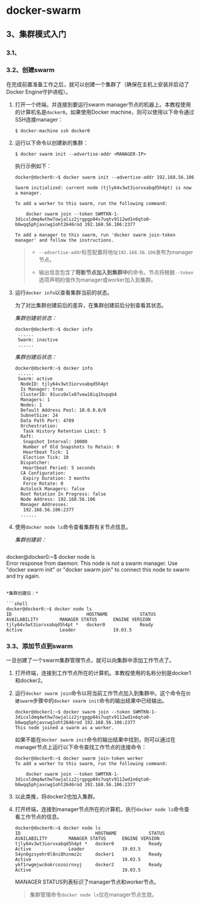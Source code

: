 # docker-swarm





## 3、集群模式入门

### 3.1、

### 3.2、创建swarm

在完成前置准备工作之后，就可以创建一个集群了（确保在主机上安装并启动了Docker Engine守护进程）。

1. 打开一个终端，并连接到要运行swarm manager节点的机器上。本教程使用的计算机名是`docker0`。如果使用Docker machine，则可以使用以下命令通过SSH连接manager：

   ```shell
   $ docker-machine ssh docker0
   ```

2. 运行以下命令以创建新的集群：

   ```shell
   $ docker swarm init --advertise-addr <MANAGER-IP>
   ```
   
   执行示例如下：
   
   ```shell
   docker@docker0:~$ docker swarm init --advertise-addr 192.168.56.106
   
   Swarm initialized: current node (tjly64v3wt3iorvxabqd5h4pt) is now a manager.
   
   To add a worker to this swarm, run the following command:
   
       docker swarm join --token SWMTKN-1-3dicxldmq4wthw7owjaliz2jrgpgp04s7uqtv9112wd1n6qto0-b6wqq5phjavcwg1oht2646rod 192.168.56.106:2377
   
   To add a manager to this swarm, run 'docker swarm join-token manager' and follow the instructions.
   ```
   
   > - `--advertise-addr`标签配置将地址`192.168.56.106`发布为manager节点。
   >
   > - 输出信息包含了**将新节点加入到集群中**的命令。节点将根据`--token`选项声明的值作为manager或worker加入到集群。

3. 运行`docker info`以查看集群当前的状态。

   为了对比集群创建前后的差异，在集群创建前后分别查看其状态。

   *集群创建前状态：*

   ```shell
   docker@docker0:~$ docker info
    ......
    Swarm: inactive
    ......
   ```

   *集群创建后状态：*

   ```shell
   docker@docker0:~$ docker info
    ......
    Swarm: active
     NodeID: tjly64v3wt3iorvxabqd5h4pt
     Is Manager: true
     ClusterID: 91ucu9xlx87vew18iq1hvpqb4
     Managers: 1
     Nodes: 1
     Default Address Pool: 10.0.0.0/8  
     SubnetSize: 24
     Data Path Port: 4789
     Orchestration:
      Task History Retention Limit: 5
     Raft:
      Snapshot Interval: 10000
      Number of Old Snapshots to Retain: 0
      Heartbeat Tick: 1
      Election Tick: 10
     Dispatcher:
      Heartbeat Period: 5 seconds
     CA Configuration:
      Expiry Duration: 3 months
      Force Rotate: 0
     Autolock Managers: false
     Root Rotation In Progress: false
     Node Address: 192.168.56.106
     Manager Addresses:
      192.168.56.106:2377
     ......
   ```

4. 使用`docker node ls`命令查看集群有关节点信息。

   *集群创建前：*
   
   ```shell
docker@docker0:~$ docker node ls                                      
   Error response from daemon: This node is not a swarm manager. Use "docker swarm init" or "docker swarm join" to connect this node to swarm and try again.
   ```
   
   *集群创建后：*
   
   ```shell
   docker@docker0:~$ docker node ls
   ID                            HOSTNAME            STATUS              AVAILABILITY        MANAGER STATUS      ENGINE VERSION
   tjly64v3wt3iorvxabqd5h4pt *   docker0             Ready               Active              Leader              19.03.5
   ```
   
   

### 3.3、添加节点到swarm

一旦创建了一个swarm集群管理节点，就可以向集群中添加工作节点了。

1. 打开终端，连接到工作节点所在的计算机。本教程使用的名称分别是docker1和docker2。

2. 运行`docker swarm join`命令以将当前工作节点加入到集群中。这个命令在`创建swarm`步骤中的`docker searm init`命令的输出结果中已经输出。

   ```shell
   docker@docker1:~$ docker swarm join --token SWMTKN-1-3dicxldmq4wthw7owjaliz2jrgpgp04s7uqtv9112wd1n6qto0-b6wqq5phjavcwg1oht2646rod 192.168.56.106:2377                            
   This node joined a swarm as a worker.
   ```

   如果不能在`docker swarm init`命令的输出结果中找到，则可以通过在manager节点上运行以下命令查找工作节点的连接命令：

   ```shell
   docker@docker0:~$ docker swarm join-token worker
   To add a worker to this swarm, run the following command:
   
       docker swarm join --token SWMTKN-1-3dicxldmq4wthw7owjaliz2jrgpgp04s7uqtv9112wd1n6qto0-b6wqq5phjavcwg1oht2646rod 192.168.56.106:2377
   ```

3. 以此类推，将docker2也加入集群。

4. 打开终端，连接到manager节点所在的计算机，执行`docker node ls`命令查看工作节点的信息。

   ```shell
   docker@docker0:~$ docker node ls
   ID                            HOSTNAME            STATUS              AVAILABILITY        MANAGER STATUS      ENGINE VERSION
   tjly64v3wt3iorvxabqd5h4pt *   docker0             Ready               Active              Leader              19.03.5
   54yn6gzsyehr0l8ni8hznmz2c     docker1             Ready               Active                                  19.03.5
   ykf1rwgmjwc6okrcozoirnxyj     docker2             Ready               Active                                  19.03.5
   ```

   MANAGER STATUS列表标识了manager节点和worker节点。

   > 集群管理命令`docker node ls`仅在manager节点生效。
























